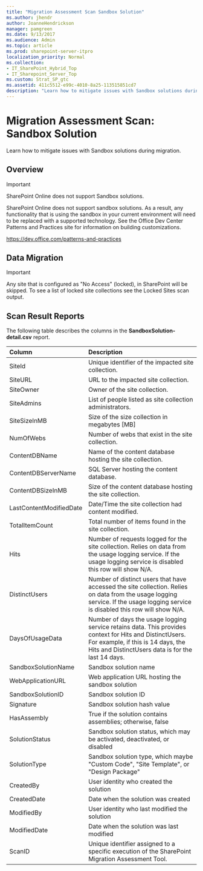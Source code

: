 ```yaml
---
title: "Migration Assessment Scan Sandbox Solution"
ms.author: jhendr
author: JoanneHendrickson
manager: pamgreen
ms.date: 9/13/2017
ms.audience: Admin
ms.topic: article
ms.prod: sharepoint-server-itpro
localization_priority: Normal
ms.collection:
- IT_SharePoint_Hybrid_Top
- IT_Sharepoint_Server_Top
ms.custom: Strat_SP_gtc
ms.assetid: 411c5512-e99c-4010-8a25-113515851cd7
description: "Learn how to mitigate issues with Sandbox solutions during migration."
---
```


# Migration Assessment Scan: Sandbox Solution

Learn how to mitigate issues with Sandbox solutions during migration.
  
## Overview

> [!IMPORTANT]
> SharePoint Online does not support Sandbox solutions. 
  
SharePoint Online does not support sandbox solutions. As a result, any functionality that is using the sandbox in your current environment will need to be replaced with a supported technology. See the Office Dev Center Patterns and Practices site for information on building customizations.
  
https://dev.office.com/patterns-and-practices
  
## Data Migration

> [!IMPORTANT]
> Any site that is configured as "No Access" (locked), in SharePoint will be skipped. To see a list of locked site collections see the Locked Sites scan output. 
  
## Scan Result Reports

The following table describes the columns in the **SandboxSolution-detail.csv** report. 
  
|**Column**|**Description**|
|:-----|:-----|
|SiteId  <br/> |Unique identifier of the impacted site collection.  <br/> |
|SiteURL  <br/> |URL to the impacted site collection.  <br/> |
|SiteOwner  <br/> |Owner of the site collection.  <br/> |
|SiteAdmins  <br/> |List of people listed as site collection administrators.  <br/> |
|SiteSizeInMB  <br/> |Size of the size collection in megabytes [MB]  <br/> |
|NumOfWebs  <br/> |Number of webs that exist in the site collection.  <br/> |
|ContentDBName  <br/> |Name of the content database hosting the site collection.  <br/> |
|ContentDBServerName  <br/> |SQL Server hosting the content database.  <br/> |
|ContentDBSizeInMB  <br/> |Size of the content database hosting the site collection.  <br/> |
|LastContentModifiedDate  <br/> |Date/Time the site collection had content modified.  <br/> |
|TotalItemCount  <br/> |Total number of items found in the site collection.  <br/> |
|Hits  <br/> |Number of requests logged for the site collection. Relies on data from the usage logging service. If the usage logging service is disabled this row will show N/A.  <br/> |
|DistinctUsers  <br/> |Number of distinct users that have accessed the site collection. Relies on data from the usage logging service. If the usage logging service is disabled this row will show N/A.  <br/> |
|DaysOfUsageData  <br/> |Number of days the usage logging service retains data. This provides context for Hits and DistinctUsers. For example, if this is 14 days, the Hits and DistinctUsers data is for the last 14 days.  <br/> |
|SandboxSolutionName  <br/> |Sandbox solution name  <br/> |
|WebApplicationURL  <br/> |Web application URL hosting the sandbox solution  <br/> |
|SandboxSolutionID  <br/> |Sandbox solution ID  <br/> |
|Signature  <br/> |Sandbox solution hash value  <br/> |
|HasAssembly  <br/> |True if the solution contains assemblies; otherwise, false  <br/> |
|SolutionStatus  <br/> |Sandbox solution status, which may be activated, deactivated, or disabled  <br/> |
|SolutionType  <br/> |Sandbox solution type, which maybe "Custom Code", "Site Template", or "Design Package"  <br/> |
|CreatedBy  <br/> |User identity who created the solution  <br/> |
|CreatedDate  <br/> |Date when the solution was created  <br/> |
|ModifiedBy  <br/> |User identity who last modified the solution  <br/> |
|ModifiedDate  <br/> |Date when the solution was last modified  <br/> |
|ScanID  <br/> |Unique identifier assigned to a specific execution of the SharePoint Migration Assessment Tool.  <br/> |
   

